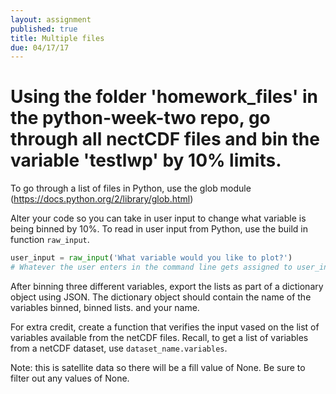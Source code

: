 ```yaml
---
layout: assignment
published: true
title: Multiple files
due: 04/17/17
---
```


# Using the folder 'homework_files' in the python-week-two repo, go through all nectCDF files and bin the variable 'testlwp' by 10% limits.  

To go through a list of files in Python, use the glob module (https://docs.python.org/2/library/glob.html)

Alter your code so you can take in user input to change what variable is being binned by 10%. To read in user input from Python, use the build in function ``raw_input``.

~~~ python
user_input = raw_input('What variable would you like to plot?')
# Whatever the user enters in the command line gets assigned to user_input
~~~

After binning three different variables, export the lists as part of a dictionary object using JSON.  The dictionary object should contain the name of the variables binned, binned lists. and your name.

For extra credit, create a function that verifies the input vased on the list of variables available from the netCDF files.  Recall, to get a list of variables from a netCDF dataset, use  ``dataset_name.variables``.

 Note: this is satellite data so there will be a fill value of None.  Be sure to filter out any values of None.



